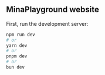 
## MinaPlayground website

First, run the development server:

```bash
npm run dev
# or
yarn dev
# or
pnpm dev
# or
bun dev
```
